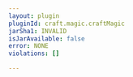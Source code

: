 ```yaml
---
layout: plugin
pluginId: craft.magic.craftMagic
jarSha1: INVALID
isJarAvailable: false
error: NONE
violations: []

---
```

